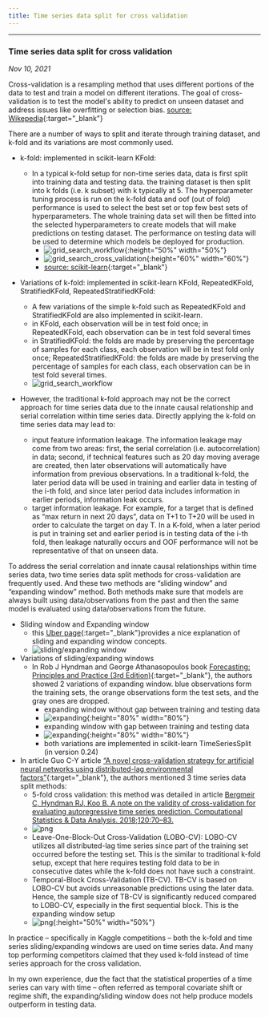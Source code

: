```yaml
---
title: Time series data split for cross validation
---
```



***
### Time series data split for cross validation
*Nov 10, 2021*


Cross-validation is a resampling method that uses different portions of the data to test and train a model on different iterations.  The goal of cross-validation is to test the model's ability to predict on unseen dataset and address issues like overfitting or selection bias. [source: Wikepedia](https://en.wikipedia.org/wiki/Cross-validation_(statistics)){:target="_blank"}

There are a number of ways to split and iterate through training dataset, and k-fold and its variations are most commonly used. 


- k-fold: implemented in scikit-learn KFold: 
   - In a typical k-fold setup for non-time series data, data is first split into training data and testing data. the training dataset is then split into k folds (i.e. k subset) with k typically at 5. The hyperparameter tuning process is run on the k-fold data and oof (out of fold) performance is used to select the best set or top few best sets of hyperparameters. The whole training data set will then be fitted into the selected hyperparameters to create models that will make predictions on testing dataset. The performance on testing data will be used to determine which models be deployed for production.
       - ![grid_search_workflow](img/grid_search_workflow.png){:height="50%" width="50%"}
       - ![grid_search_cross_validation](img/grid_search_cross_validation.png){:height="60%" width="60%"}
		- [source: scikit-learn](https://scikit-learn.org/stable/modules/cross_validation.html){:target="_blank"} 
   
- Variations of k-fold: implemented in scikit-learn KFold, RepeatedKFold, StratifiedKFold, RepeatedStratifiedKFold:
   - A few variations of the simple k-fold such as RepeatedKFold and StratifiedKFold are also implemented in scikit-learn.
   - in KFold, each observation will be in test fold once; in RepeatedKFold, each observation can be in test fold several times
   - in StratifiedKFold: the folds are made by preserving the percentage of samples for each class, each observation will be in test fold only once; RepeatedStratifiedKFold: the folds are made by preserving the percentage of samples for each class, each observation can be in test fold several times.
   - ![grid_search_workflow](img/tscv2.png)
   
- However, the traditional k-fold approach may not be the correct approach for time series data due to the innate causal relationship and serial correlation within time series data. Directly applying the k-fold on time series data may lead to: 
   - input feature information leakage. The information leakage may come from two areas: first, the serial correlation (i.e. autocorrelation) in data; second, if technical features such as 20 day moving average are created, then later observations will automatically have information from previous observations. In a traditional k-fold, the later period data will be used in training and earlier data in testing of the i-th fold, and since later period data includes information in earlier periods, information leak occurs.  
   - target information leakage. For example, for a target that is defined as “max return in next 20 days”, data on T+1 to T+20 will be used in order to calculate the target on day T. In a K-fold, when a later period is put in training set and earlier period is in testing data of the i-th fold, then leakage naturally occurs and OOF performance will not be representative of that on unseen data.


To address the serial correlation and innate causal relationships within time series data, two time series data split methods for cross-validation are frequently used. And these two methods are “sliding window” and “expanding window” method. Both methods make sure that models are always built using data/observations from the past and then the same model is evaluated using data/observations from the future.


-  Sliding window and Expanding window
   - this [Uber page]( https://eng.uber.com/forecasting-introduction/){:target="_blank"}provides a nice explanation of sliding and expanding window concepts.
   - ![sliding/expanding window](img/uberts.png)
-  Variations of sliding/expanding windows
   - In Rob J Hyndman and George Athanasopoulos book [Forecasting: Principles and Practice (3rd Edition)]( https://otexts.com/fpp3/tscv.html){:target="_blank"}, the authors showed 2 variations of expanding window. blue observations form the training sets, the orange observations form the test sets, and the gray ones are dropped.
       - expanding window without gap between training and testing data
	   - ![expanding](img/time1.png){:height="80%" width="80%"}
       - expanding window with gap between training and testing data 
	   - ![expanding](img/time2.png){:height="80%" width="80%"}
       - both variations are implemented in scikit-learn TimeSeriesSplit (in version 0.24)
-  In article Guo C-Y article [“A novel cross-validation strategy for artificial neural networks using distributed-lag environmental factors”](https://journals.plos.org/plosone/article?id=10.1371/journal.pone.0244094){:target="_blank"}, the authors mentioned 3 time series data split methods:
   - 5-fold cross validation: this method was detailed in article [Bergmeir C, Hyndman RJ, Koo B. A note on the validity of cross-validation for evaluating autoregressive time series prediction. Computational Statistics & Data Analysis. 2018;120:70–83.](https://mineracaodedados.files.wordpress.com/2017/07/cv-wp.pdf)
   - ![png](img/tscv3.png)
   - Leave-One-Block-Out Cross-Validation (LOBO-CV): LOBO-CV utilizes all distributed-lag time series since part of the training set occurred before the testing set. This is the similar to traditional k-fold setup, except that here requires testing fold  data to be in consecutive dates while the k-fold does not have such a constraint. 
   - Temporal-Block Cross-Validation (TB-CV). TB-CV is based on LOBO-CV but avoids unreasonable predictions using the later data. Hence, the sample size of TB-CV is significantly reduced compared to LOBO-CV, especially in the first sequential block. This is the expanding window setup
   - ![png](img/3method.PNG){:height="50%" width="50%"}

In practice – specifically in Kaggle competitions – both the k-fold and time series sliding/expanding windows are used on time series data. And many top performing competitors claimed that they used k-fold instead of time series approach for the cross validation. 

In my own experience, due the fact that the statistical properties of a time series can vary with time – often referred as temporal covariate shift or regime shift, the expanding/sliding window does not help produce models outperform in testing data. 


	   
